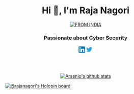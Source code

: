 <h1 align="center">Hi 👋, I'm Raja Nagori</h1>
<p align="center">
<a href="#"><img title="FROM INDIA" src="https://img.shields.io/badge/FROM-INDIA-green?colorA=%23FF9933&colorB=%23138808&style=for-the-badge"></a>
</p>
<h3 align="center">Passionate about Cyber Security</h3>

<p align="center">  
    <a href="https://www.linkedin.com/in/raja-nagori/"> <img align="center" alt="Raja Nagori | Linkedin" width="20px" src="https://github.com/RAJANAGORI/rajanagori/blob/master/img/readmeImages/linkedin.png" /></a>
    <a href="https://twitter.com/RajaNagori7"> <img align="center" alt="Raja Nagori | Twitter" width="21px" src="https://github.com/RAJANAGORI/rajanagori/blob/master/img/readmeImages/twitter.svg" /></a>
</p>

<br />
<br />
<p align="center"><a href="https://github.com/RAJANAGORI"><img align="center" width="50%" height="50%" src="https://github-readme-stats.vercel.app/api?username=RAJANAGORI&show_icons=true&include_all_commits=true&theme=dark" alt="Arsenio's github stats" /></a></p>

[![@rajanagori's Holopin board](https://holopin.me/rajanagori)](https://holopin.io/@rajanagori)

